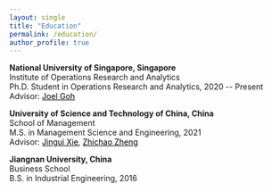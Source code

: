 ```yaml
---
layout: single
title: "Education"
permalink: /education/
author_profile: true
---
```


**National University of Singapore, Singapore**  
Institute of Operations Research and Analytics  
Ph.D. Student in Operations Research and Analytics, 2020 -- Present  
Advisor: <a href="https://www.joelgoh.net/" target="_blank" style="color: black">Joel Goh</a>  
                   
**University of Science and Technology of China, China**  
School of Management  
M.S. in Management Science and Engineering, 2021  
Advisor: <a href="https://www.wi.tum.de/tum-campus-heilbronn/center-for-digital-transformation/prof-dr-xie/" target="_blank" style="color: black">Jingui Xie</a>,  <a href="https://sites.google.com/site/zhengzhichao1985/home" target="_blank" style="color: black">Zhichao Zheng</a>  
                   
**Jiangnan University, China**    
Business School  
B.S. in Industrial Engineering, 2016